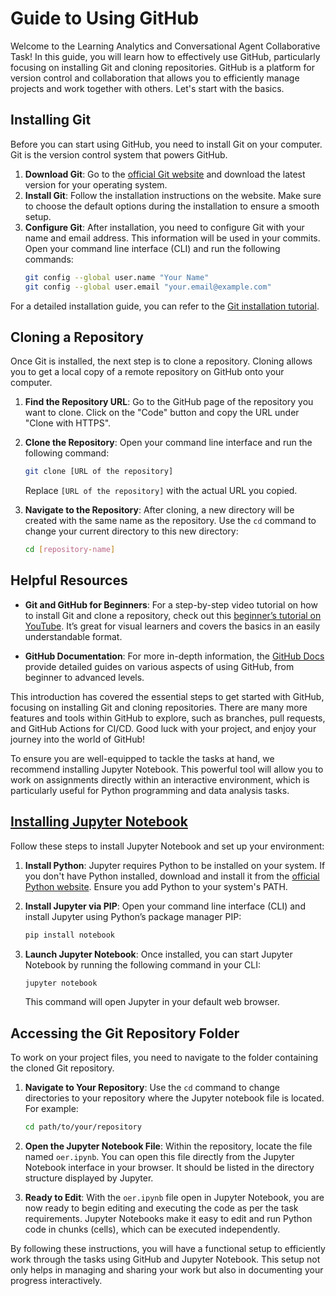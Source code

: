 # Guide to Using GitHub

Welcome to the Learning Analytics and Conversational Agent Collaborative Task! In this guide, you will learn how to effectively use GitHub, particularly focusing on installing Git and cloning repositories. GitHub is a platform for version control and collaboration that allows you to efficiently manage projects and work together with others. Let's start with the basics.

## Installing Git

Before you can start using GitHub, you need to install Git on your computer. Git is the version control system that powers GitHub.

1. **Download Git**: Go to the [official Git website](https://git-scm.com) and download the latest version for your operating system.
2. **Install Git**: Follow the installation instructions on the website. Make sure to choose the default options during the installation to ensure a smooth setup.
3. **Configure Git**: After installation, you need to configure Git with your name and email address. This information will be used in your commits. Open your command line interface (CLI) and run the following commands:
   ```bash
   git config --global user.name "Your Name"
   git config --global user.email "your.email@example.com"
   ```

For a detailed installation guide, you can refer to the [Git installation tutorial](https://git-scm.com/book/en/v2/Getting-Started-Installing-Git).

## Cloning a Repository

Once Git is installed, the next step is to clone a repository. Cloning allows you to get a local copy of a remote repository on GitHub onto your computer.

1. **Find the Repository URL**: Go to the GitHub page of the repository you want to clone. Click on the "Code" button and copy the URL under "Clone with HTTPS".
2. **Clone the Repository**: Open your command line interface and run the following command:
   ```bash
   git clone [URL of the repository]
   ```
   Replace `[URL of the repository]` with the actual URL you copied.

3. **Navigate to the Repository**: After cloning, a new directory will be created with the same name as the repository. Use the `cd` command to change your current directory to this new directory:
   ```bash
   cd [repository-name]
   ```

## Helpful Resources

- **Git and GitHub for Beginners**: For a step-by-step video tutorial on how to install Git and clone a repository, check out this [beginner’s tutorial on YouTube](https://www.youtube.com/watch?v=SWYqp7iY_Tc). It’s great for visual learners and covers the basics in an easily understandable format.

- **GitHub Documentation**: For more in-depth information, the [GitHub Docs](https://docs.github.com/en) provide detailed guides on various aspects of using GitHub, from beginner to advanced levels.

This introduction has covered the essential steps to get started with GitHub, focusing on installing Git and cloning repositories. There are many more features and tools within GitHub to explore, such as branches, pull requests, and GitHub Actions for CI/CD. Good luck with your project, and enjoy your journey into the world of GitHub!



To ensure you are well-equipped to tackle the tasks at hand, we recommend installing Jupyter Notebook. This powerful tool will allow you to work on assignments directly within an interactive environment, which is particularly useful for Python programming and data analysis tasks.

## [Installing Jupyter Notebook](https://www.youtube.com/watch?v=HLD-Ll_-IT4)

Follow these steps to install Jupyter Notebook and set up your environment:

1. **Install Python**: Jupyter requires Python to be installed on your system. If you don't have Python installed, download and install it from the [official Python website](https://www.python.org/downloads/). Ensure you add Python to your system's PATH.

2. **Install Jupyter via PIP**: Open your command line interface (CLI) and install Jupyter using Python’s package manager PIP:
   ```bash
   pip install notebook
   ```

3. **Launch Jupyter Notebook**: Once installed, you can start Jupyter Notebook by running the following command in your CLI:
   ```bash
   jupyter notebook
   ```
   This command will open Jupyter in your default web browser.

## Accessing the Git Repository Folder

To work on your project files, you need to navigate to the folder containing the cloned Git repository.

1. **Navigate to Your Repository**: Use the `cd` command to change directories to your repository where the Jupyter notebook file is located. For example:
   ```bash
   cd path/to/your/repository
   ```

2. **Open the Jupyter Notebook File**: Within the repository, locate the file named `oer.ipynb`. You can open this file directly from the Jupyter Notebook interface in your browser. It should be listed in the directory structure displayed by Jupyter.

3. **Ready to Edit**: With the `oer.ipynb` file open in Jupyter Notebook, you are now ready to begin editing and executing the code as per the task requirements. Jupyter Notebooks make it easy to edit and run Python code in chunks (cells), which can be executed independently.

By following these instructions, you will have a functional setup to efficiently work through the tasks using GitHub and Jupyter Notebook. This setup not only helps in managing and sharing your work but also in documenting your progress interactively.
